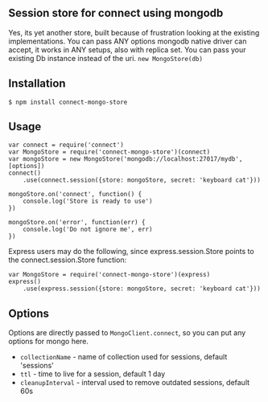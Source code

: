 ## Session store for connect using mongodb

Yes, its yet another store, built because of frustration looking at the existing implementations.
You can pass ANY options mongodb native driver can accept, it works in ANY setups, also with replica set.
You can pass your existing Db instance instead of the uri. `new MongoStore(db)`

## Installation
    $ npm install connect-mongo-store

## Usage

    var connect = require('connect')
    var MongoStore = require('connect-mongo-store')(connect)
    var mongoStore = new MongoStore('mongodb://localhost:27017/mydb', [options])
    connect()
        .use(connect.session({store: mongoStore, secret: 'keyboard cat'}))

    mongoStore.on('connect', function() {
        console.log('Store is ready to use')
    })

    mongoStore.on('error', function(err) {
        console.log('Do not ignore me', err)
    })

Express users may do the following, since express.session.Store points to the connect.session.Store function:

    var MongoStore = require('connect-mongo-store')(express)
    express()
        .use(express.session({store: mongoStore, secret: 'keyboard cat'}))


## Options

Options are directly passed to `MongoClient.connect`, so you can put any options for mongo here.

- `collectionName` - name of collection used for sessions, default 'sessions'
- `ttl` - time to live for a session, default 1 day
- `cleanupInterval` - interval used to remove outdated sessions, default 60s
